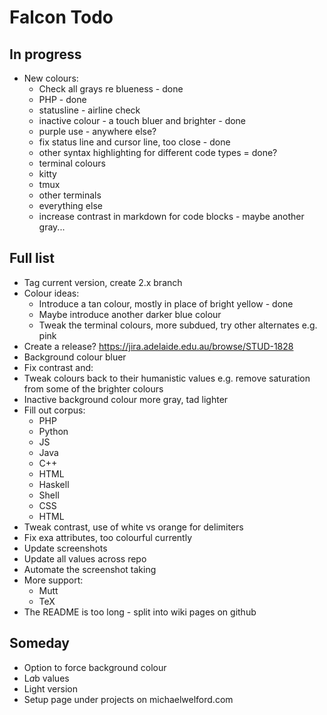 # Falcon Todo

## In progress
* New colours:
  * Check all grays re blueness - done
  * PHP - done
  * statusline - airline check
  * inactive colour - a touch bluer and brighter - done
  * purple use - anywhere else?
  * fix status line and cursor line, too close - done
  * other syntax highlighting for different code types = done?
  * terminal colours
  * kitty
  * tmux
  * other terminals
  * everything else
  * increase contrast in markdown for code blocks - maybe another gray...

## Full list
* Tag current version, create 2.x branch
* Colour ideas:
  * Introduce a tan colour, mostly in place of bright yellow - done
  * Maybe introduce another darker blue colour
  * Tweak the terminal colours, more subdued, try other alternates e.g. pink
* Create a release? https://jira.adelaide.edu.au/browse/STUD-1828
* Background colour bluer
* Fix contrast and:
* Tweak colours back to their humanistic values e.g. remove saturation from some of the brighter colours
* Inactive background colour more gray, tad lighter
* Fill out corpus:
  * PHP
  * Python
  * JS
  * Java
  * C++
  * HTML
  * Haskell
  * Shell
  * CSS
  * HTML
* Tweak contrast, use of white vs orange for delimiters
* Fix exa attributes, too colourful currently
* Update screenshots
* Update all values across repo
* Automate the screenshot taking
* More support:
  * Mutt
  * TeX
* The README is too long - split into wiki pages on github

## Someday
* Option to force background colour
* L*a*b values
* Light version
* Setup page under projects on michaelwelford.com
